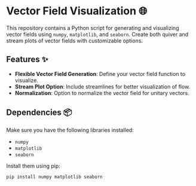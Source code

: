 # Vector Field Visualization 🌐

This repository contains a Python script for generating and visualizing vector fields using `numpy`, `matplotlib`, and `seaborn`. Create both quiver and stream plots of vector fields with customizable options.

## Features ✨

- **Flexible Vector Field Generation**: Define your vector field function to visualize.
- **Stream Plot Option**: Include streamlines for better visualization of flow.
- **Normalization**: Option to normalize the vector field for unitary vectors.

## Dependencies 📦

Make sure you have the following libraries installed:

- `numpy`
- `matplotlib`
- `seaborn`

Install them using pip:

```sh
pip install numpy matplotlib seaborn
